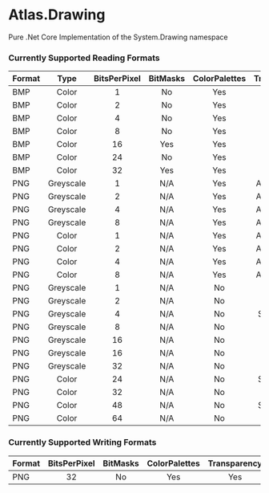 # Atlas.Drawing
Pure .Net Core Implementation of the System.Drawing namespace

### Currently Supported Reading Formats

| Format        | Type      | BitsPerPixel  | BitMasks | ColorPalettes | Transparency  | Compression | Interlaced |
| ------------- |:---------:|:-------------:|:--------:|:-------------:|:-------------:|:-----------:|:----------:|
| BMP           | Color     | 1             | No       | Yes           | Yes           | No          | N/A        |
| BMP           | Color     | 2             | No       | Yes           | Yes           | No          | N/A        |
| BMP           | Color     | 4             | No       | Yes           | Yes           | RLE4        | N/A        |
| BMP           | Color     | 8             | No       | Yes           | Yes           | RLE8        | N/A        |
| BMP           | Color     | 16            | Yes      | Yes           | Yes           | No          | N/A        |
| BMP           | Color     | 24            | No       | Yes           | No            | No          | N/A        |
| BMP           | Color     | 32            | Yes      | Yes           | No            | No          | N/A        |
| PNG           | Greyscale | 1             | N/A      | Yes           | Alpha Palette | zlib        | Supported  |
| PNG           | Greyscale | 2             | N/A      | Yes           | Alpha Palette | zlib        | Supported  |
| PNG           | Greyscale | 4             | N/A      | Yes           | Alpha Palette | zlib        | Supported  |
| PNG           | Greyscale | 8             | N/A      | Yes           | Alpha Palette | zlib        | Supported  |
| PNG           | Color     | 1             | N/A      | Yes           | Alpha Palette | zlib        | Supported  |
| PNG           | Color     | 2             | N/A      | Yes           | Alpha Palette | zlib        | Supported  |
| PNG           | Color     | 4             | N/A      | Yes           | Alpha Palette | zlib        | Supported  |
| PNG           | Color     | 8             | N/A      | Yes           | Alpha Palette | zlib        | Supported  |
| PNG           | Greyscale | 1             | N/A      | No            | No            | zlib        | Supported  |
| PNG           | Greyscale | 2             | N/A      | No            | No            | zlib        | Supported  |
| PNG           | Greyscale | 4             | N/A      | No            | Single Color  | zlib        | Supported  |
| PNG           | Greyscale | 8             | N/A      | No            | No            | zlib        | Supported  |
| PNG           | Greyscale | 16            | N/A      | No            | Channel       | zlib        | Supported  |
| PNG           | Greyscale | 16            | N/A      | No            | No            | zlib        | Supported  |
| PNG           | Greyscale | 32            | N/A      | No            | Channel       | zlib        | Supported  |
| PNG           | Color     | 24            | N/A      | No            | Single Color  | zlib        | Supported  |
| PNG           | Color     | 32            | N/A      | No            | Channel       | zlib        | Supported  |
| PNG           | Color     | 48            | N/A      | No            | Single Color  | zlib        | Supported  |
| PNG           | Color     | 64            | N/A      | No            | Channel       | zlib        | Supported  |

### Currently Supported Writing Formats

| Format        | BitsPerPixel  | BitMasks | ColorPalettes | Transparency  | Compression |
| ------------- |:-------------:|:--------:|:-------------:|:-------------:|:-----------:|
| PNG           | 32            | No       | Yes           | Yes           | zlib        |